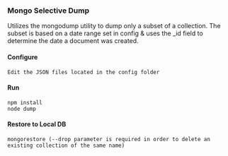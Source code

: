 ### Mongo Selective Dump

Utilizes the mongodump utility to dump only a subset of a collection. The subset is based on a date range set in config & uses the _id field to determine the date a document was created.

#### Configure
```
Edit the JSON files located in the config folder
```

#### Run
```
npm install
node dump
```

#### Restore to Local DB
```
mongorestore (--drop parameter is required in order to delete an existing collection of the same name)
```
